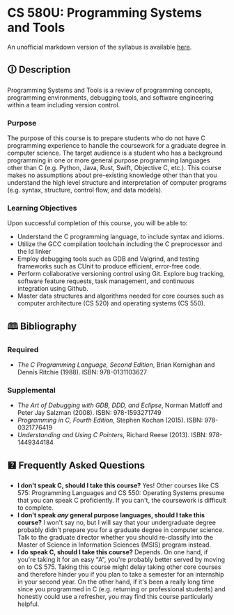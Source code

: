 # CS 580U: Programming Systems and Tools

An unofficial markdown version of the syllabus is available [here](https://github.com/bucs580u/.github/blob/main/syllabus.md).

## 🛈 Description

Programming Systems and Tools is a review of programming concepts, programming environments, debugging tools, and software engineering within a team including version control.

### Purpose
The purpose of this course is to prepare students who do not have C programming experience to handle the coursework for a graduate degree in computer science. 
The target audience is a student who has a background programming in one or more general purpose programming languages other than C (e.g. Python, Java, Rust, Swift, Objective C, etc.). 
This course makes no assumptions about pre-existing knowledge other than that you understand the high level structure and interpretation of computer programs (e.g. syntax, structure, control flow, and data models).

### Learning Objectives

Upon successful completion of this course, you will be able to:
- Understand the C programming language, to include syntax and idioms.
- Utilize the GCC compilation toolchain including the C preprocessor and the ld linker
- Employ debugging tools such as GDB and Valgrind, and testing frameworks such as CUnit to produce efficient, error-free code.
- Perform collaborative versioning control using Git. Explore bug tracking, software feature requests, task management, and continuous integration using Github.
- Master data structures and algorithms needed for core courses such as computer architecture (CS 520) and operating systems (CS 550).

## 🕮 Bibliography

### Required

- _The C Programming Language, Second Edition_, Brian Kernighan and Dennis Ritchie (1988). ISBN: 978-0131103627

### Supplemental

- _The Art of Debugging with GDB, DDD, and Eclipse_, Norman Matloff and Peter Jay Salzman (2008). ISBN: 978-1593271749
- _Programming in C, Fourth Edition_, Stephen Kochan (2015). ISBN: 978-0321776419
- _Understanding and Using C Pointers_, Richard Reese (2013). ISBN: 978-1449344184

## 🯄 Frequently Asked Questions

- **I don't speak C, should I take this course?** Yes! Other courses like CS 575: Programming Languages and CS 550: Operating Systems presume that you can speak C proficiently. If you can't, the coursework is difficult to complete.
- **I don't speak _any_ general purpose languages, should I take this course?** I won't say no, but I will say that your undergraduate degree probably didn't prepare you for a graduate degree in computer science. Talk to the graduate director whether you should re-classify into the Master of Science in Information Sciences (MSIS) program instead.
- **I do speak C, should I take this course?** Depends. On one hand, if you're taking it for an easy "A", you're probably better served by moving on to CS 575. Taking this course might delay taking other core courses and therefore hinder you if you plan to take a semester for an internship in your second year. On the other hand, if it's been a really long time since you programmed in C (e.g. returning or professional students) and honestly could use a refresher, you may find this course particularly helpful.


